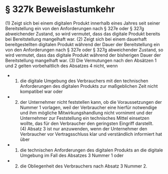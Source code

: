 # § 327k Beweislastumkehr
(1) Zeigt sich bei einem digitalen Produkt innerhalb eines Jahres seit seiner Bereitstellung ein von den Anforderungen nach § 327e oder § 327g abweichender Zustand, so wird vermutet, dass das digitale Produkt bereits bei Bereitstellung mangelhaft war.
(2) Zeigt sich bei einem dauerhaft bereitgestellten digitalen Produkt während der Dauer der Bereitstellung ein von den Anforderungen nach § 327e oder § 327g abweichender Zustand, so wird vermutet, dass das digitale Produkt während der bisherigen Dauer der Bereitstellung mangelhaft war.
(3) Die Vermutungen nach den Absätzen 1 und 2 gelten vorbehaltlich des Absatzes 4 nicht, wenn
* 1. die digitale Umgebung des Verbrauchers mit den technischen Anforderungen des digitalen Produkts zur maßgeblichen Zeit nicht kompatibel war oder
* 2. der Unternehmer nicht feststellen kann, ob die Voraussetzungen der Nummer 1 vorlagen, weil der Verbraucher eine hierfür notwendige und ihm mögliche Mitwirkungshandlung nicht vornimmt und der Unternehmer zur Feststellung ein technisches Mittel einsetzen wollte, das für den Verbraucher den geringsten Eingriff darstellt.  
(4) Absatz 3 ist nur anzuwenden, wenn der Unternehmer den Verbraucher vor Vertragsschluss klar und verständlich informiert hat über
* 1. die technischen Anforderungen des digitalen Produkts an die digitale Umgebung im Fall des Absatzes 3 Nummer 1 oder
* 2. die Obliegenheit des Verbrauchers nach Absatz 3 Nummer 2.